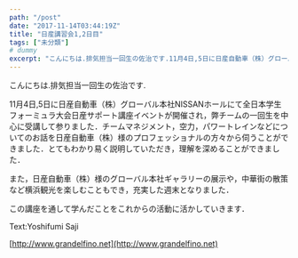 ```yaml
---
path: "/post"
date: "2017-11-14T03:44:19Z"
title: "日産講習会1,2日目"
tags: ["未分類"]
# dummy
excerpt: "こんにちは.排気担当一回生の佐治です.11月4日,5日に日産自動車（株）グローバル本社NISSANホールにて全日本学生フォーミュラ大会日産サポート講座イベントが開催され，弊チームの一回生を中心に受講..."
---
```


[](14-1.jpg)

こんにちは.排気担当一回生の佐治です.

11月4日,5日に日産自動車（株）グローバル本社NISSANホールにて全日本学生フォーミュラ大会日産サポート講座イベントが開催され，弊チームの一回生を中心に受講して参りました．チームマネジメント，空力，パワートレインなどについてのお話を日産自動車（株）様のプロフェッショナルの方々から伺うことができました．とてもわかり易く説明していただき，理解を深めることができました．

また，日産自動車（株）様のグローバル本社ギャラリーの展示や，中華街の散策など横浜観光を楽しむこともでき，充実した週末となりました．

この講座を通して学んだことをこれからの活動に活かしていきます．

Text:Yoshifumi Saji

[http://www.grandelfino.net](http://www.grandelfino.net)